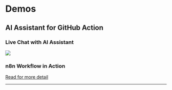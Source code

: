 # Demos

## AI Assistant for GitHub Action
### Live Chat with AI Assistant
<img src="./media/ai-agent-pipeline-logs.gif" />


### n8n Workflow in Action
<!-- <img src="./media/ai-agent-in-action.gif" /> -->

[Read for more detail](../mcpserver-n8n/README.md#-what-is-ai-assistant-for-github-action)

---